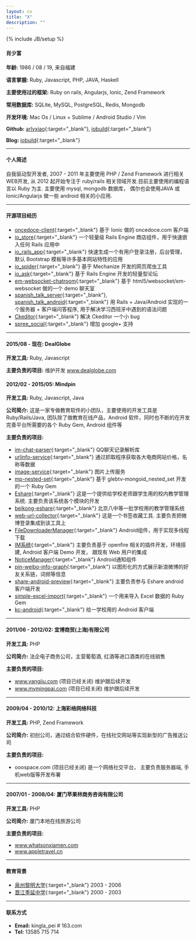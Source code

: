 ```yaml
---
layout: cv
title: "X"
description: ""
---
```

{% include JB/setup %}


#### 肖少富

**年龄:** 1986 / 08 / 19, 来自福建

**语言掌握:** Ruby, Javascript, PHP, JAVA, Haskell

**主要使用过的框架:** 
Ruby on rails, Angularjs, Ionic, Zend Framework

**常用数据库:** SQLite, MySQL, PostgreSQL, Redis, Mongodb

**开发环境:** Mac Os / Linux + Sublime / Android Studio / Vim


**Github:** 
[arlyxiao](https://github.com/arlyxiao){:target="_blank"}, 
[iobuild](https://github.com/iobuild){:target="_blank"}

**Blog:** 
[iobuild](http://iobuild.github.io){:target="_blank"}




***


#### 个人简述
自我驱动型开发者, 2007 - 2011 年主要使用 PHP / Zend Framework 进行相关WEB开发, 从 2012 起开始专注于 ruby/rails 相关领域开发.目前主要使用的编程语言以 Ruby 为主. 主要使用 mysql, mongodb 数据库， 偶尔也会使用JAVA 或 Ionic/Angularjs 做一些 android 相关的小应用.


***




#### 开源项目经历

* [oncedoce-client](https://github.com/arlyxiao/oncedoce-client){:target="_blank"} 基于 Ionic 做的 oncedoce.com 客户端
* [io_store](https://github.com/iobuild/io_store){:target="_blank"} 一个轻量级 Rails Engine 商店组件，用于快速嵌入任何 Rails 应用中
* [io_rails_app](https://github.com/iobuild/io_rails_app){:target="_blank"} 快速生成一个有用户登录注册，后台管理，默认 Bootstrap 模板等许多基本网站特性的应用
* [io_spider](https://github.com/iobuild/io_spider){:target="_blank"} 基于 Mechanize 开发的网页爬虫工具
* [io_ask](https://github.com/iobuild/io_ask){:target="_blank"} 基于 Rails Engine 开发的轻量型论坛
* [em-websocket-chatroom](https://github.com/arlyxiao/em-websocket-chatroom){:target="_blank"} 基于 html5/websocket/em-websocket 做的一个 demo 聊天室
* [spanish_talk_server](https://github.com/arlyxiao/spanish_talk_server){:target="_blank"}, [spanish_talk_android](https://github.com/arlyxiao/spanish_talk_android){:target="_blank"} 用 Rails + Java/Android 实现的一个服务器 + 客户端问答程序, 用于解决学习西班牙中遇到的语法问题
* [Ckeditor](https://github.com/galetahub/ckeditor/pull/489){:target="_blank"} 解决 Ckeditor 一个小 bug
* [spree_social](https://github.com/spree-contrib/spree_social/pull/45){:target="_blank"} 增加 google+ 支持




***

#### 2015/08 - 现在: DealGlobe

**开发工具:** Ruby, Javascript

**主要负责的项目:**
维护开发 www.dealglobe.com

#### 2012/02 - 2015/05: Mindpin

**开发工具:** Ruby, Javascript, Java

**公司简介:** 这是一家专做教育软件的小团队，主要使用的开发工具是 Ruby/Rails/Java, 团队除了做教育在线产品，Android 软件，同时也不断的在开发完善平台所需要的各个 Ruby Gem, Android 组件等

**主要负责的项目:**

* [im-chat-parser](https://github.com/arlyxiao/im-chat-parser){:target="_blank"} QQ聊天记录解析库
* [urlinfo-service](https://github.com/mindpin/urlinfo-service){:target="_blank"} 通过抓取程序获取各大电商网站价格，名称等数据
* [image-service](https://github.com/mindpin/image-service){:target="_blank"} 图片上传服务
* [mp-nested-set](https://github.com/mindpin/mp-nested-set){:target="_blank"} 基于 glebtv-mongoid_nested_set 开发的一个 Ruby Gem
* [Eshare](https://github.com/mindpin/eshare){:target="_blank"} 这是一个提供给学校老师跟学生用的校内教学管理系统. 主要负责该系统各个模块的开发
* [beikong-eshare](https://github.com/mindpin/beikong-eshare){:target="_blank"} 北京八中等一批学校用的教学管理系统
* [web-url-collector](https://github.com/mindpin/web-url-collector){:target="_blank"} 这是一个书签收藏工具. 主要负责把微博登录集成到该工具上
* [FileDownloaderManager](https://github.com/mindpin/FileDownloaderManager){:target="_blank"} Android组件，用于实现多线程下载
* [IM系统](https://github.com/mindpin/knowledge-space-net-lib/wiki/%E5%9C%A8%E7%8E%B0%E6%9C%89web%E6%9C%8D%E5%8A%A1%E4%B8%8B%E9%83%A8%E7%BD%B2openfire%E5%B9%B6%E6%95%B4%E5%90%88%E7%94%A8%E6%88%B7%E7%9A%84%E6%96%B9%E6%A1%88){:target="_blank"} 主要负责基于 openfire 相关的插件开发，环境搭建, Android 客户端 Demo 开发， 跟现有 Web 用户的集成
* [NoticeManager](https://github.com/mindpin/NoticeManager){:target="_blank"} Android通知组件
* [pin-weibo-info-graph](https://github.com/mindpin/pin-weibo-info-graph){:target="_blank"} 以图形化的方式展示新浪微博的好友关系链，词频等信息
* [share-android-preview](https://github.com/mindpin/eshare-android-preview){:target="_blank"} 主要负责参与 Eshare android 客户端开发
* [simple-excel-import](https://github.com/mindpin/simple-excel-import){:target="_blank"} 一个用来导入 Excel 数据的 Ruby Gem
* [kc-android](https://github.com/mindpin/kc-android){:target="_blank"} 给一学校用的 Android 客户端




***



#### 2011/06 - 2012/02: 宜博商贸(上海)有限公司

**开发工具:** PHP

**公司简介:** 法企电子商务公司，主营葡萄酒, 红酒等进口酒类的在线销售

**主要负责的项目:**

* www.yangjiu.com (项目已经关闭) 维护跟后续开发
* www.mymingpai.com (项目已经关闭) 维护跟后续开发


***



#### 2009/04 - 2010/12: 上海彩络网络科技

**开发工具:** PHP, Zend Framework

**公司简介:** 初创公司，通过结合软件硬件，在线社交网站等实现新型的广告推送公司

**主要负责的项目:**

* ooospace.com (项目已经关闭) 是一个网络社交平台， 主要负责服务器端, 手机web版等开发布署




***



#### 2007/01 - 2008/04: 厦门苹果林商务咨询有限公司

**开发工具:** PHP

**公司简介:** 厦门本地在线旅游公司

**主要负责的项目:**

* www.whatsonxiamen.com
* www.appletravel.cn




***



#### 教育背景
* [泉州黎明大学](http://www.lmu.cn){:target="_blank"} 2003 - 2006
* [晋江季延中学](http://www.jjjy.net){:target="_blank"} 2000 - 2003



***



#### 联系方式
* **Email:** kingla_pei # 163.com
* **Tel:** 13585 715 714

